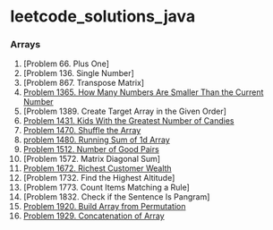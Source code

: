 # leetcode_solutions_java

### Arrays

1. [Problem 66. Plus One]
2. [Problem 136. Single Number]
3. [Problem 867. Transpose Matrix]
4. [Problem 1365. How Many Numbers Are Smaller Than the Current Number](https://leetcode.com/problems/how-many-numbers-are-smaller-than-the-current-number/solutions/3675354/java-code-time-and-space-complexity/)
5. [Problem 1389. Create Target Array in the Given Order]
6. [Problem 1431. Kids With the Greatest Number of Candies](https://leetcode.com/problems/kids-with-the-greatest-number-of-candies/solutions/3675330/java-code-with-time-and-space-complexity/)
7. [Problem 1470. Shuffle the Array](https://leetcode.com/problems/shuffle-the-array/solutions/3675319/java-code-with-time-and-space-complexity/)
8. [problem 1480. Running Sum of 1d Array](https://leetcode.com/problems/running-sum-of-1d-array/solutions/3673660/java-code-time-and-space-complexity/)
9. [Problem 1512. Number of Good Pairs](https://leetcode.com/problems/number-of-good-pairs/solutions/3675334/java-code-with-time-and-space-complexity/)
10. [Problem 1572. Matrix Diagonal Sum]
11. [Problem 1672. Richest Customer Wealth](https://leetcode.com/problems/richest-customer-wealth/solutions/3673695/java-code-with-time-and-space-complexity/)
12. [Problem 1732. Find the Highest Altitude]
13. [Problem 1773. Count Items Matching a Rule]
14. [Problem 1832. Check if the Sentence Is Pangram]
15. [Problem 1920. Build Array from Permutation](https://leetcode.com/problems/build-array-from-permutation/solutions/3673491/java-code-with-time-and-space-complexity-problem-1920/)
16. [Problem 1929. Concatenation of Array](https://leetcode.com/problems/concatenation-of-array/solutions/3673643/java-code-with-time-and-space-complexity/)
